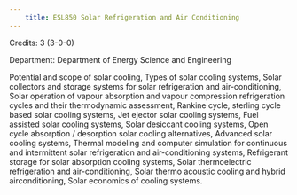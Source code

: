 ```yaml
---
    title: ESL850 Solar Refrigeration and Air Conditioning
---
```

Credits: 3 (3-0-0)

Department: Department of Energy Science and Engineering

Potential and scope of solar cooling, Types of solar cooling systems, Solar collectors and storage systems for solar refrigeration and air-conditioning, Solar operation of vapour absorption and vapour compression refrigeration cycles and their thermodynamic assessment, Rankine cycle, sterling cycle based solar cooling systems, Jet ejector solar cooling systems, Fuel assisted solar cooling systems, Solar desiccant cooling systems, Open cycle absorption / desorption solar cooling alternatives, Advanced solar cooling systems, Thermal modeling and computer simulation for continuous and intermittent solar refrigeration and air-conditioning systems, Refrigerant storage for solar absorption cooling systems, Solar thermoelectric refrigeration and air-conditioning, Solar thermo acoustic cooling and hybrid airconditioning, Solar economics of cooling systems.